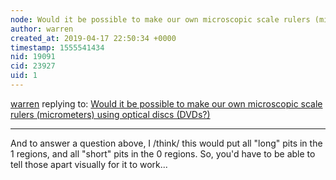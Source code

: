 ```yaml
---
node: Would it be possible to make our own microscopic scale rulers (micrometers) using optical discs (DVDs?)
author: warren
created_at: 2019-04-17 22:50:34 +0000
timestamp: 1555541434
nid: 19091
cid: 23927
uid: 1
---
```




[warren](../profile/warren) replying to: [Would it be possible to make our own microscopic scale rulers (micrometers) using optical discs (DVDs?)](../notes/warren/04-17-2019/would-it-be-possible-to-make-our-own-microscopic-scale-rulers-micrometers-using-optical-discs-dvds)

----
And to answer a question above, I /think/ this would put all "long" pits in the 1 regions, and all "short" pits in the 0 regions. So, you'd have to be able to tell those apart visually for it to work... 